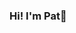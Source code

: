### Hi! I'm Pat👋

<!--
**pathull/pathull** is a ✨ _special_ ✨ repository because its `README.md` (this file) appears on your GitHub profile.
Something
Here are some ideas to get you started:

- 🔭 I’m currently working on ...
- 🌱 I’m currently learning ...
- 👯 I’m looking to collaborate on ...
- 🤔 I’m looking for help with ...
- 💬 Ask me about ...
- 📫 How to reach me: ...
- 😄 Pronouns: ...
- ⚡ Fun fact: ...
-->
